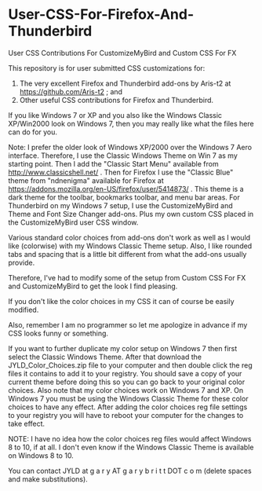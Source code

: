 # User-CSS-For-Firefox-And-Thunderbird
User CSS Contributions For CustomizeMyBird and Custom CSS For FX

This repository is for user submitted CSS customizations for:
1.  The very excellent Firefox and Thunderbird add-ons by Aris-t2 at https://github.com/Aris-t2 ; and
2.  Other useful CSS contributions for Firefox and Thunderbird.

If you like Windows 7 or XP and you also like the Windows Classic XP/Win2000 look on Windows 7, then you may really like what the files here can do for you.

Note:  I prefer the older look of Windows XP/2000 over the Windows 7 Aero interface.  Therefore, I use the Classic Windows Theme on Win 7 as my starting point.  Then I add the "Classic Start Menu" available from http://www.classicshell.net/ .  Then for Firefox I use the "Classic Blue" theme from "ndnenigma" available for Firefox at https://addons.mozilla.org/en-US/firefox/user/5414873/ .  This theme is a dark theme for the toolbar, bookmarks toolbar, and menu bar areas.  For Thunderbird on my Windows 7 setup, I use the CustomizeMyBird and Theme and Font Size Changer add-ons.  Plus my own custom CSS placed in the CustomizeMyBird user CSS window.

Various standard color choices from add-ons don't work as well as I would like (colorwise) with my Windows Classic Theme setup.  Also, I like rounded tabs and spacing that is a little bit different from what the add-ons usually provide.

Therefore, I've had to modify some of the setup from Custom CSS For FX and CustomizeMyBird to get the look I find pleasing.

If you don't like the color choices in my CSS it can of course be easily modified.

Also, remember I am no programmer so let me apologize in advance if my CSS looks funny or something.

If you want to further duplicate my color setup on Windows 7 then first select the Classic Windows Theme.  After that download the JYLD_Color_Choices.zip file to your computer and then double click the reg files it contains to add it to your registry.  You should save a copy of your current theme before doing this so you can go back to your original color choices.  Also note that my color choices work on Windows 7 and XP.  On Windows 7 you must be using the Windows Classic Theme for these color choices to have any effect.  After adding the color choices reg file settings to your registry you will have to reboot your computer for the changes to take effect.  

NOTE:  I have no idea how the color choices reg files would affect Windows 8 to 10, if at all.  I don't even know if the Windows Classic Theme is available on Windows 8 to 10.

You can contact JYLD at g a r y AT g a r y b r i t t DOT c o m (delete spaces and make substitutions).
